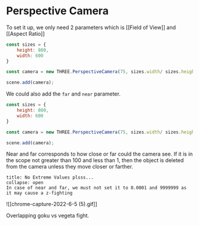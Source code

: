 # Perspective Camera
To set it up, we only need 2 parameters which is [[Field of View]] and [[Aspect Ratio]]
```js
const sizes = {
	height: 800,
	width: 600
}

const camera = new THREE.PerspectiveCamera(75, sizes.width/ sizes.height);

scene.add(camera);
```

We could also add the `far` and `near` parameter.
```js
const sizes = {
	height: 800,
	width: 600
}

const camera = new THREE.PerspectiveCamera(75, sizes.width/ sizes.height, 1, 100);

scene.add(camera);

```

Near and far corresponds to how close or far could the camera see. If it is in the scope not greater than 100 and less than 1, then the object is deleted from the camera unless they move closer or farther. 

```ad-Danger
title: No Extreme Values plsss...
collapse: open
In case of near and far, we must not set it to 0.0001 and 9999999 as it may cause a z-fighting

```
![[chrome-capture-2022-6-5 (5).gif]]

Overlapping goku vs vegeta fight.